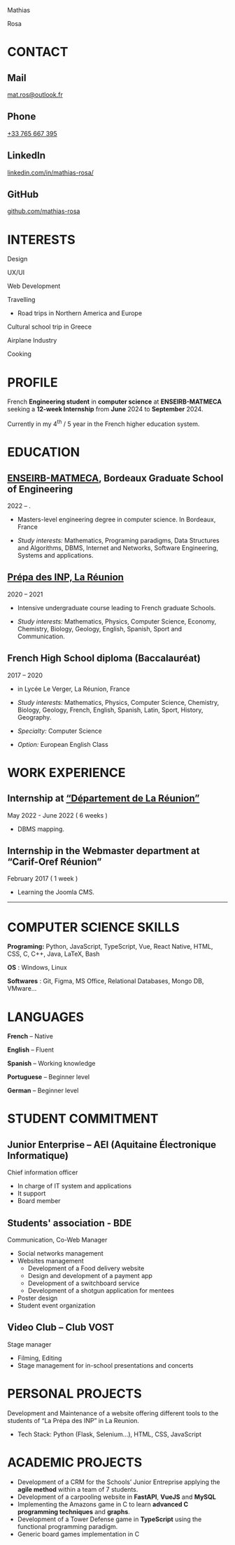 <div class= "col-1" >

<div class="name">
<p>Mathias</p>
<p>Rosa</p></div>


# CONTACT

<div class="contact">

## Mail 

[mat.ros@outlook.fr](mailto:mat.ros@outlook.fr)

</div>
<div class="contact">
 
## Phone

[+33 765 667 395](tel:+33765667395)

</div>
<div class="contact">

## LinkedIn

[linkedin.com/in/mathias-rosa/](https://www.linkedin.com/in/mathias-rosa/)

</div>
<div class="contact">

## GitHub

[github.com/mathias-rosa](https://github.com/mathias-rosa)


</div>

# INTERESTS

Design

UX/UI

Web Development

Travelling

 - Road trips in Northern America and Europe

Cultural school trip in Greece

Airplane Industry

Cooking


</div > 
<div class= "col-2 no-bullet" >

# PROFILE

French **Engineering student** in **computer science** at **ENSEIRB-MATMECA** seeking a **12-week Internship** from **June** 2024 to **September** 2024. 

Currently in my 4<sup>th</sup> / 5 year in the French higher education system.

# EDUCATION

## **[ENSEIRB-MATMECA](https://www.bordeaux-inp.fr/en),** Bordeaux Graduate School of Engineering
<p class="date">2022 – .</p>

- Masters-level engineering degree in computer science.
In Bordeaux, France

- _Study interests:_ Mathematics, 
Programing paradigms, Data Structures and Algorithms, DBMS, Internet and Networks, Software Engineering, Systems and applications.

## **[Prépa des INP, La Réunion](https://cppreunion.fr/)** 
<p class="date">2020 – 2021</p>

- Intensive undergraduate course leading to French graduate Schools.

- _Study interests:_ Mathematics, Physics, Computer Science, Economy, Chemistry, Biology, Geology, English, Spanish, Sport and Communication.

## **French High School diploma** (Baccalauréat)
<p class="date">2017 – 2020</p>

- in Lycée Le Verger, La Réunion, France

- _Study interests:_ Mathematics, Physics, Computer Science, Chemistry, Biology, Geology, French, English, Spanish, Latin, Sport, History, Geography.
- _Specialty:_ Computer Science 
- _Option:_ European English Class


# WORK EXPERIENCE

## Internship at [“Département de La Réunion”](https://www.departement974.fr/)
<p class="date">May 2022 - June 2022 ( 6 weeks )</p>

- DBMS mapping.

## Internship in the Webmaster department at “Carif-Oref Réunion”
<p class="date">February 2017 ( 1 week )</p>

- Learning the Joomla CMS.

</div > 

---

<div class= "col-1" >


# COMPUTER SCIENCE SKILLS

**Programing:** Python, JavaScript, TypeScript, Vue, React Native, HTML, CSS, C, C++, Java, LaTeX, Bash

**OS** : Windows, Linux

**Softwares** :  Git, Figma, MS Office, Relational Databases, Mongo DB, VMware…

# LANGUAGES

**French** – Native

**English** – Fluent

**Spanish** – Working knowledge

**Portuguese** – Beginner level

**German** – Beginner level


</div > 
<div class= "col-2" >


# STUDENT COMMITMENT

## **Junior Enterprise** – AEI (Aquitaine Électronique Informatique)
<p class="date">Chief information officer</p>

- In charge of IT system and applications
- It support
- Board member

## **Students' association** - BDE
<p class="date">Communication, Co-Web Manager</p>

- Social networks management
- Websites management
  - Development of a Food delivery website
  - Design and development of a payment app
  - Development of a switchboard service
  - Development of a shotgun application for mentees
- Poster design
- Student event organization

## **Video Club** – Club VOST
<p class="date">Stage manager</p>

- Filming, Editing
- Stage management for in-school presentations and concerts



# PERSONAL PROJECTS

Development and Maintenance of a website offering different tools to the students of “La Prépa des INP” in La Reunion.
- Tech Stack: Python (Flask, Selenium…), HTML, CSS, JavaScript

# ACADEMIC PROJECTS

- Development of a CRM for the Schools’ Junior Entreprise applying the **agile method** within a team of 7 students. 
- Development of a carpooling website in **FastAPI**, **VueJS** and **MySQL**
- Implementing the Amazons game in C to learn **advanced C programming techniques** and **graphs**.
- Development of a Tower Defense game in **TypeScript** using the functional programming paradigm.
- Generic board games implementation in C



</div >